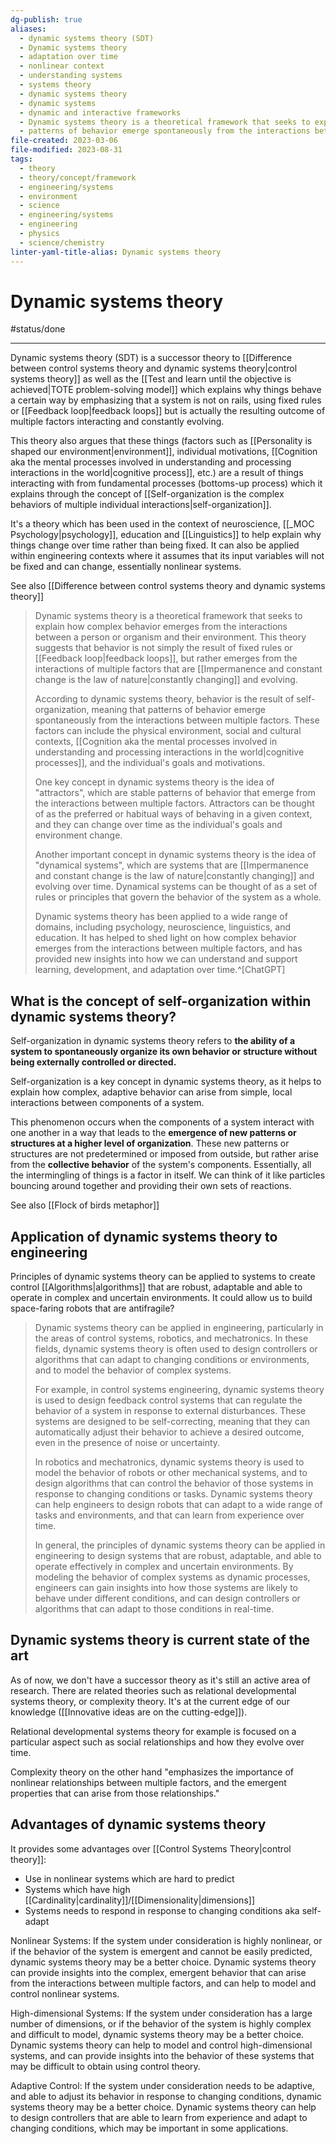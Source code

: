 ```yaml
---
dg-publish: true
aliases:
  - dynamic systems theory (SDT)
  - Dynamic systems theory
  - adaptation over time
  - nonlinear context
  - understanding systems
  - systems theory
  - dynamic systems theory
  - dynamic systems
  - dynamic and interactive frameworks
  - Dynamic systems theory is a theoretical framework that seeks to explain how complex behavior emerges from the interactions between a person or organism and their environment.
  - patterns of behavior emerge spontaneously from the interactions between multiple factors
file-created: 2023-03-06
file-modified: 2023-08-31
tags:
  - theory
  - theory/concept/framework
  - engineering/systems
  - environment
  - science
  - engineering/systems
  - engineering
  - physics
  - science/chemistry
linter-yaml-title-alias: Dynamic systems theory
---
```


# Dynamic systems theory

#status/done

---

Dynamic systems theory (SDT) is a successor theory to [[Difference between control systems theory and dynamic systems theory|control systems theory]] as well as the [[Test and learn until the objective is achieved|TOTE problem-solving model]] which explains why things behave a certain way by emphasizing that a system is not on rails, using fixed rules or [[Feedback loop|feedback loops]]  but is actually the resulting outcome of multiple factors interacting and constantly evolving.

This theory also argues that these things (factors such as [[Personality is shaped our environment|environment]], individual motivations, [[Cognition aka the mental processes involved in understanding and processing interactions in the world|cognitive process]], etc.) are a result of things interacting with from fundamental processes (bottoms-up process) which it explains through the concept of [[Self-organization is the complex behaviors of multiple individual interactions|self-organization]].

It's a theory which has been used in the context of neuroscience, [[_MOC Psychology|psychology]],  education and [[Linguistics]] to help explain why things change over time rather than being fixed. It can also be applied within engineering contexts where it assumes that its input variables will not be fixed and can change, essentially nonlinear systems.

See also [[Difference between control systems theory and dynamic systems theory]]

> Dynamic systems theory is a theoretical framework that seeks to explain how complex behavior emerges from the interactions between a person or organism and their environment. This theory suggests that behavior is not simply the result of fixed rules or [[Feedback loop|feedback loops]], but rather emerges from the interactions of multiple factors that are [[Impermanence and constant change is the law of nature|constantly changing]] and evolving.
>
> According to dynamic systems theory, behavior is the result of self-organization, meaning that patterns of behavior emerge spontaneously from the interactions between multiple factors. These factors can include the physical environment, social and cultural contexts, [[Cognition aka the mental processes involved in understanding and processing interactions in the world|cognitive processes]], and the individual's goals and motivations.
>
> One key concept in dynamic systems theory is the idea of "attractors", which are stable patterns of behavior that emerge from the interactions between multiple factors. Attractors can be thought of as the preferred or habitual ways of behaving in a given context, and they can change over time as the individual's goals and environment change.
>
> Another important concept in dynamic systems theory is the idea of "dynamical systems", which are systems that are [[Impermanence and constant change is the law of nature|constantly changing]] and evolving over time. Dynamical systems can be thought of as a set of rules or principles that govern the behavior of the system as a whole.
>
> Dynamic systems theory has been applied to a wide range of domains, including psychology, neuroscience, linguistics, and education. It has helped to shed light on how complex behavior emerges from the interactions between multiple factors, and has provided new insights into how we can understand and support learning, development, and adaptation over time.^[ChatGPT]

## What is the concept of self-organization within dynamic systems theory?

Self-organization in dynamic systems theory refers to **the ability of a system to spontaneously organize its own behavior or structure without being externally controlled or directed.**

Self-organization is a key concept in dynamic systems theory, as it helps to explain how complex, adaptive behavior can arise from simple, local interactions between components of a system.

This phenomenon occurs when the components of a system interact with one another in a way that leads to the **emergence of new patterns or structures at a higher level of organization**. These new patterns or structures are not predetermined or imposed from outside, but rather arise from the **collective behavior** of the system's components. Essentially, all the intermingling of things is a factor in itself. We can think of it like particles bouncing around together and providing their own sets of reactions.

See also [[Flock of birds metaphor]]

## Application of dynamic systems theory to engineering

Principles of dynamic systems theory can be applied to systems to create control [[Algorithms|algorithms]] that are robust, adaptable and able to operate in complex and uncertain environments.  It could allow us to build space-faring robots that are antifragile?

> Dynamic systems theory can be applied in engineering, particularly in the areas of control systems, robotics, and mechatronics. In these fields, dynamic systems theory is often used to design controllers or algorithms that can adapt to changing conditions or environments, and to model the behavior of complex systems.
>
> For example, in control systems engineering, dynamic systems theory is used to design feedback control systems that can regulate the behavior of a system in response to external disturbances. These systems are designed to be self-correcting, meaning that they can automatically adjust their behavior to achieve a desired outcome, even in the presence of noise or uncertainty.
>
> In robotics and mechatronics, dynamic systems theory is used to model the behavior of robots or other mechanical systems, and to design algorithms that can control the behavior of those systems in response to changing conditions or tasks. Dynamic systems theory can help engineers to design robots that can adapt to a wide range of tasks and environments, and that can learn from experience over time.
>
> In general, the principles of dynamic systems theory can be applied in engineering to design systems that are robust, adaptable, and able to operate effectively in complex and uncertain environments. By modeling the behavior of complex systems as dynamic processes, engineers can gain insights into how those systems are likely to behave under different conditions, and can design controllers or algorithms that can adapt to those conditions in real-time.

## Dynamic systems theory is current state of the art

As of now, we don't have a successor theory as it's still an active area of research. There are related theories such as relational developmental systems theory, or complexity theory. It's at the current edge of our knowledge ([[Innovative ideas are on the cutting-edge]]).

Relational developmental systems theory for example is focused on a particular aspect such as social relationships and how they evolve over time.

Complexity theory on the other hand "emphasizes the importance of nonlinear relationships between multiple factors, and the emergent properties that can arise from those relationships."

## Advantages of dynamic systems theory

It provides some advantages over [[Control Systems Theory|control theory]]:

- Use in nonlinear systems which are hard to predict
- Systems which have high [[Cardinality|cardinality]]/[[Dimensionality|dimensions]]
- Systems needs to respond in response to changing conditions aka self-adapt

Nonlinear Systems: If the system under consideration is highly nonlinear, or if the behavior of the system is emergent and cannot be easily predicted, dynamic systems theory may be a better choice. Dynamic systems theory can provide insights into the complex, emergent behavior that can arise from the interactions between multiple factors, and can help to model and control nonlinear systems.

High-dimensional Systems: If the system under consideration has a large number of dimensions, or if the behavior of the system is highly complex and difficult to model, dynamic systems theory may be a better choice. Dynamic systems theory can help to model and control high-dimensional systems, and can provide insights into the behavior of these systems that may be difficult to obtain using control theory.

Adaptive Control: If the system under consideration needs to be adaptive, and able to adjust its behavior in response to changing conditions, dynamic systems theory may be a better choice. Dynamic systems theory can help to design controllers that are able to learn from experience and adapt to changing conditions, which may be important in some applications.
